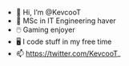 - 👋 Hi, I’m @KevcooT
- 🧠 MSc in IT Engineering haver 
- 🖱️ Gaming enjoyer
- 🖥️ I code stuff in my free time
- 📫 https://twitter.com/KevcooT_

<!---
KevcooT/KevcooT is a ✨ special ✨ repository because its `README.md` (this file) appears on your GitHub profile.
You can click the Preview link to take a look at your changes.
--->
